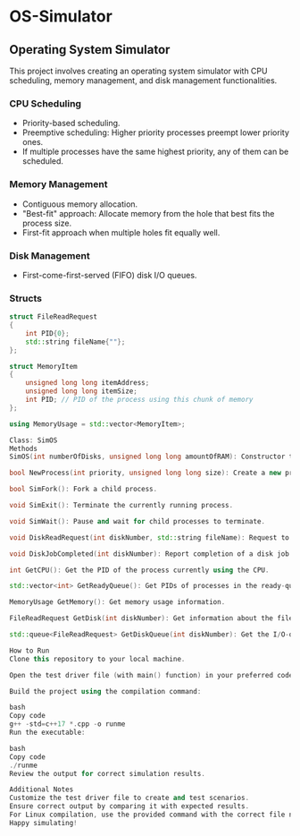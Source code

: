 # OS-Simulator

## Operating System Simulator

This project involves creating an operating system simulator with CPU scheduling, memory management, and disk management functionalities.

### CPU Scheduling

- Priority-based scheduling.
- Preemptive scheduling: Higher priority processes preempt lower priority ones.
- If multiple processes have the same highest priority, any of them can be scheduled.

### Memory Management

- Contiguous memory allocation.
- "Best-fit" approach: Allocate memory from the hole that best fits the process size.
- First-fit approach when multiple holes fit equally well.

### Disk Management

- First-come-first-served (FIFO) disk I/O queues.

### Structs

```cpp
struct FileReadRequest
{
    int PID{0};
    std::string fileName{""};
};

struct MemoryItem
{
    unsigned long long itemAddress;
    unsigned long long itemSize;
    int PID; // PID of the process using this chunk of memory
};

using MemoryUsage = std::vector<MemoryItem>;

Class: SimOS
Methods
SimOS(int numberOfDisks, unsigned long long amountOfRAM): Constructor to initialize the simulator with the number of disks and amount of RAM.

bool NewProcess(int priority, unsigned long long size): Create a new process with specified priority and memory size.

bool SimFork(): Fork a child process.

void SimExit(): Terminate the currently running process.

void SimWait(): Pause and wait for child processes to terminate.

void DiskReadRequest(int diskNumber, std::string fileName): Request to read a file from a disk.

void DiskJobCompleted(int diskNumber): Report completion of a disk job.

int GetCPU(): Get the PID of the process currently using the CPU.

std::vector<int> GetReadyQueue(): Get PIDs of processes in the ready-queue.

MemoryUsage GetMemory(): Get memory usage information.

FileReadRequest GetDisk(int diskNumber): Get information about the file read request for a specified disk.

std::queue<FileReadRequest> GetDiskQueue(int diskNumber): Get the I/O-queue of a specified disk.

How to Run
Clone this repository to your local machine.

Open the test driver file (with main() function) in your preferred code editor.

Build the project using the compilation command:

bash
Copy code
g++ -std=c++17 *.cpp -o runme
Run the executable:

bash
Copy code
./runme
Review the output for correct simulation results.

Additional Notes
Customize the test driver file to create and test scenarios.
Ensure correct output by comparing it with expected results.
For Linux compilation, use the provided command with the correct file names.
Happy simulating!
